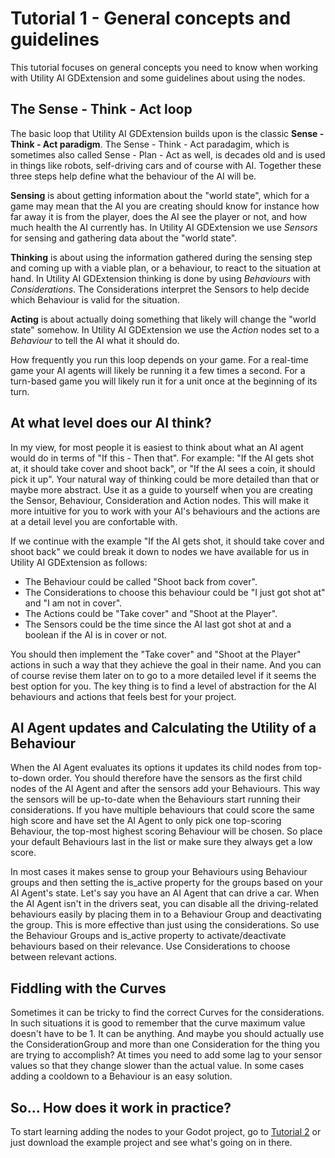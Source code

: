 # Tutorial 1 - General concepts and guidelines
 
This tutorial focuses on general concepts you need to know when working with Utility AI GDExtension and some guidelines about using the nodes.


## The Sense - Think - Act loop

The basic loop that Utility AI GDExtension builds upon is the classic **Sense - Think - Act paradigm**. The Sense - Think - Act paradagim, which is sometimes also called Sense - Plan - Act as well, is decades old and is used in things like robots, self-driving cars and of course with AI. Together these three steps help define what the behaviour of the AI will be.
 
**Sensing** is about getting information about the "world state", which for a game may mean that the AI you are creating should know for instance how far away it is from the player, does the AI see the player or not, and how much health the AI currently has. In Utility AI GDExtension we use *Sensors* for sensing and gathering data about the "world state".

**Thinking** is about using the information gathered during the sensing step and coming up with a viable plan, or a behaviour, to react to the situation at hand. In Utility AI GDExtension thinking is done by using *Behaviours* with *Considerations*. The Considerations interpret the Sensors to help decide which Behaviour is valid for the situation.

**Acting** is about actually doing something that likely will change the "world state" somehow. In Utility AI GDExtension we use the *Action* nodes set to a *Behaviour* to tell the AI what it should do. 

How frequently you run this loop depends on your game. For a real-time game your AI agents will likely be running it a few times a second. For a turn-based game you will likely run it for a unit once at the beginning of its turn. 


## At what level does our AI think?

In my view, for most people it is easiest to think about what an AI agent would do in terms of "If this - Then that". For example: "If the AI gets shot at, it should take cover and shoot back", or "If the AI sees a coin, it should pick it up". Your natural way of thinking could be more detailed than that or maybe more abstract. Use it as a guide to yourself when you are creating the Sensor, Behaviour, Consideration and Action nodes. This will make it more intuitive for you to work with your AI's behaviours and the actions are at a detail level you are confortable with. 

If we continue with the example "If the AI gets shot, it should take cover and shoot back" we could break it down to nodes we have available for us in Utility AI GDExtension as follows:
 * The Behaviour could be called "Shoot back from cover". 
 * The Considerations to choose this behaviour could be "I just got shot at" and "I am not in cover". 
 * The Actions could be "Take cover" and "Shoot at the Player". 
 * The Sensors could be the time since the AI last got shot at and a boolean if the AI is in cover or not.

You should then implement the "Take cover" and "Shoot at the Player" actions in such a way that they achieve the goal in their name. And you can of course revise them later on to go to a more detailed level if it seems the best option for you. The key thing is to find a level of abstraction for the AI behaviours and actions that feels best for your project. 


## AI Agent updates and Calculating the Utility of a Behaviour

When the AI Agent evaluates its options it updates its child nodes from top-to-down order. You should therefore have the sensors as the first child nodes of the AI Agent and after the sensors add your Behaviours. This way the sensors will be up-to-date when the Behaviours start running their considerations. If you have multiple behaviours that could score the same high score and have set the AI Agent to only pick one top-scoring Behaviour, the top-most highest scoring Behaviour will be chosen. So place your default Behaviours last in the list or make sure they always get a low score.

In most cases it makes sense to group your Behaviours using Behaviour groups and then setting the is_active property for the groups based on your AI Agent's state. Let's say you have an AI Agent that can drive a car. When the AI Agent isn't in the drivers seat, you can disable all the driving-related behaviours easily by placing them in to a Behaviour Group and deactivating the group. This is more effective than just using the considerations. So use the Behaviour Groups and is_active property to activate/deactivate behaviours based on their relevance. Use Considerations to choose between relevant actions.


## Fiddling with the Curves

Sometimes it can be tricky to find the correct Curves for the considerations. In such situations it is good to remember that the curve maximum value doesn't have to be 1. It can be anything. And maybe you should actually use the ConsiderationGroup and more than one Consideration for the thing you are trying to accomplish? At times you need to add some lag to your sensor values so that they change slower than the actual value. In some cases adding a cooldown to a Behaviour is an easy solution.


## So... How does it work in practice? 

To start learning adding the nodes to your Godot project, go to [Tutorial 2](Tutorial_2.md) or just download the example project and see what's going on in there.

